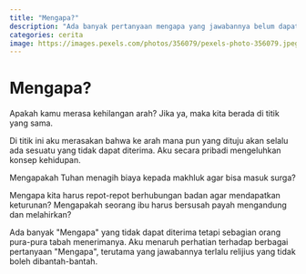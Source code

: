 ```yaml
---
title: "Mengapa?"
description: "Ada banyak pertanyaan mengapa yang jawabannya belum dapat kuterima."
categories: cerita
image: https://images.pexels.com/photos/356079/pexels-photo-356079.jpeg?auto=compress&cs=tinysrgb&dpr=2&h=128
---
```

# Mengapa?

Apakah kamu merasa kehilangan arah? Jika ya, maka kita berada di titik yang sama.

Di titik ini aku merasakan bahwa ke arah mana pun yang dituju akan selalu ada sesuatu yang tidak dapat diterima. Aku secara pribadi mengeluhkan konsep kehidupan.

Mengapakah Tuhan menagih biaya kepada makhluk agar bisa masuk surga?

Mengapa kita harus repot-repot berhubungan badan agar mendapatkan keturunan? Mengapakah seorang ibu harus bersusah payah mengandung dan melahirkan?

Ada banyak "Mengapa" yang tidak dapat diterima tetapi sebagian orang pura-pura tabah menerimanya. Aku menaruh perhatian terhadap berbagai pertanyaan "Mengapa", terutama yang jawabannya terlalu relijius yang tidak boleh dibantah-bantah.

